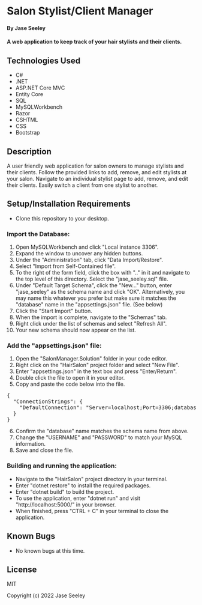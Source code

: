 # Salon Stylist/Client Manager

#### By Jase Seeley

#### A web application to keep track of your hair stylists and their clients.

## Technologies Used
* C#
* .NET
* ASP.NET Core MVC
* Entity Core
* SQL
* MySQLWorkbench
* Razor
* CSHTML
* CSS
* Bootstrap

## Description

A user friendly web application for salon owners to manage stylists and their clients. Follow the provided links to add, remove, and edit stylists at your salon. Navigate to an individual stylist page to add, remove, and edit their clients. Easily switch a client from one stylist to another.

## Setup/Installation Requirements

* Clone this repository to your desktop.

### Import the Database:
1. Open MySQLWorkbench and click "Local instance 3306".
2. Expand the window to uncover any hidden buttons.
3. Under the "Administration" tab, click "Data Import/Restore".
4. Select "Import from Self-Contained file".
5. To the right of the form field, click the box with ".." in it and navigate to the top level of this directory. Select the "jase_seeley.sql" file.
6. Under "Default Target Schema", click the "New..." button, enter "jase_seeley" as the schema name and click "OK". Alternatively, you may name this whatever you prefer but make sure it matches the "database" name in the "appsettings.json" file. (See below)
7. Click the "Start Import" button.
8. When the import is complete, navigate to the "Schemas" tab.
9. Right click under the list of schemas and select "Refresh All".
10. Your new schema should now appear on the list.

### Add the "appsettings.json" file:
1. Open the "SalonManager.Solution" folder in your code editor.
2. Right click on the "HairSalon" project folder and select "New File".
3. Enter "appsettings.json" in the text box and press "Enter/Return".
4. Double click the file to open it in your editor.
5. Copy and paste the code below into the file.
<pre>{  
  "ConnectionStrings": {  
    "DefaultConnection": "Server=localhost;Port=3306;database=jase_seeley;uid=[YOUR-USERNAME-HERE];pwd=[YOUR-PASSWORD-HERE];"  
  }  
}</pre>
6. Confirm the "database" name matches the schema name from above.
7. Change the "USERNAME" and "PASSWORD" to match your MySQL information.
8. Save and close the file.

### Building and running the application:
* Navigate to the "HairSalon" project directory in your terminal.
* Enter "dotnet restore" to install the required packages.
* Enter "dotnet build" to build the project.
* To use the application, enter "dotnet run" and visit "http://localhost:5000/" in your browser.
* When finished, press "CTRL + C" in your terminal to close the application.

## Known Bugs

* No known bugs at this time.

## License

MIT

Copyright (c) 2022 Jase Seeley  